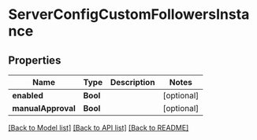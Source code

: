 # ServerConfigCustomFollowersInstance

## Properties
Name | Type | Description | Notes
------------ | ------------- | ------------- | -------------
**enabled** | **Bool** |  | [optional] 
**manualApproval** | **Bool** |  | [optional] 

[[Back to Model list]](../README.md#documentation-for-models) [[Back to API list]](../README.md#documentation-for-api-endpoints) [[Back to README]](../README.md)


